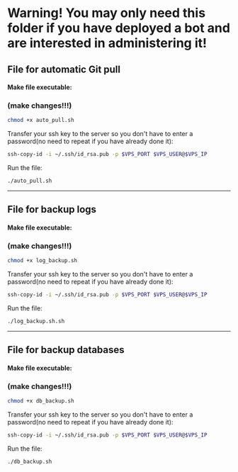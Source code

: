 # Warning! You may only need this folder if you have deployed a bot and are interested in administering it!

## File for automatic Git pull

#### Make file executable:
 ### (make changes!!!)
```bash
chmod +x auto_pull.sh
```

 Transfer your ssh key to the server so you don't have to enter a password(no need to repeat if you have already done it):

    
```bash
ssh-copy-id -i ~/.ssh/id_rsa.pub -p $VPS_PORT $VPS_USER@$VPS_IP
```
 Run the file:

```bash
./auto_pull.sh
```

---

## File for backup logs

#### Make file executable:
 ### (make changes!!!)
```bash
chmod +x log_backup.sh
```

 Transfer your ssh key to the server so you don't have to enter a password(no need to repeat if you have already done it):

    
```bash
ssh-copy-id -i ~/.ssh/id_rsa.pub -p $VPS_PORT $VPS_USER@$VPS_IP
```
 Run the file:

```bash
./log_backup.sh.sh
```

---

## File for backup databases

#### Make file executable:
 ### (make changes!!!)
```bash
chmod +x db_backup.sh
```

 Transfer your ssh key to the server so you don't have to enter a password(no need to repeat if you have already done it):

    
```bash
ssh-copy-id -i ~/.ssh/id_rsa.pub -p $VPS_PORT $VPS_USER@$VPS_IP
```
 Run the file:

```bash
./db_backup.sh
```